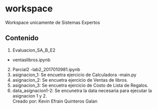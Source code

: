 # workspace

Workspace unicamente de Sistemas Expertos

## Contenido

1. Evaluacion_SA_B_E2
  - ventaslibros.ipynb
2. Parcial2
  -lab2_2017010981.ipynb
3. asignacion_1: Se encuetra ejercicio de Calculadora
-main.py
4. asignacion_2: Se encuetra ejercicio de Ventas de libros.                                                                                                                          
5. asignacion_3: Se encuetra ejercicio de Costo de Lista de Regalos.                                                                                                                
6. data_asignacion1-2: Se encunetra la data necesaria para ejecutar la asignacion 1 y 2.                                                                                                                                                                                                                                                                                                             
Creado por: Kevin Efrain Quinteros Galan
